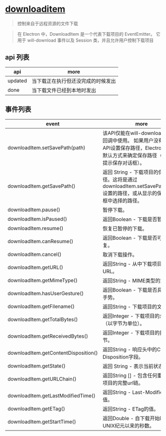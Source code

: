# [downloaditem](https://www.electronjs.cn/docs/api/download-item)

> 控制来自于远程资源的文件下载

> 在 Electron 中，DownloadItem 是一个代表下载项目的 EventEmitter。 它用于 will-download 事件以及 Session 类，并且允许用户控制下载项目

## api 列表

| api     | more                               |
| ------- | ---------------------------------- |
| updated | 当下载正在执行但还没完成的时候发出 |
| done    | 当下载文件已经到本地时发出         |

## 事件列表

| event                                | more                                                                                                                                        |
| ------------------------------------ | ------------------------------------------------------------------------------------------------------------------------------------------- |
| downloadItem.setSavePath(path)       | 该API仅能在will-download 方法的回调中使用。 如果用户没有通过API设置保存路径，Electron将使用默认方式来确定保存路径（通常会提示保存对话框）。 |
| downloadItem.getSavePath()           | 返回 String - 下载项目的保存路径。这将是通过downloadItem.setSavePath(path)设置的路径，或从显示的保存对话框中选择的路径。                    |
| downloadItem.pause()                 | 暂停下载。                                                                                                                                  |
| downloadItem.isPaused()              | 返回Boolean - 下载是否暂停。                                                                                                                |
| downloadItem.resume()                | 恢复已暂停的下载。                                                                                                                          |
| downloadItem.canResume()             | 返回Boolean - 下载是否可以恢复。                                                                                                            |
| downloadItem.cancel()                | 取消下载操作。                                                                                                                              |
| downloadItem.getURL()                | 返回String - 从中​​下载项目的源URL。                                                                                                        |
| downloadItem.getMimeType()           | 返回String - MIME类型的文件。                                                                                                               |
| downloadItem.hasUserGesture()        | 返回Boolean - 下载是否具有用户手势。                                                                                                        |
| downloadItem.getFilename()           | 返回String - 下载项目的文件名。                                                                                                             |
| downloadItem.getTotalBytes()         | 返回Integer - 下载项目的总大小（以字节为单位）。                                                                                            |
| downloadItem.getReceivedBytes()      | 返回Integer - 下载项目的接收字节。                                                                                                          |
| downloadItem.getContentDisposition() | 返回String - 响应头中的Content-Disposition字段。                                                                                            |
| downloadItem.getState()              | 返回 String - 表示当前状态                                                                                                                  |
| downloadItem.getURLChain()           | 返回String [] - 包含任何重定向的项目的完整url链。                                                                                           |
| downloadItem.getLastModifiedTime()   | 返回String - Last-Modified的值。                                                                                                            |
| downloadItem.getETag()               | 返回String - ETag的值。                                                                                                                     |
| downloadItem.getStartTime()          | 返回Double - 自下载开始时的UNIX纪元以来的秒数。                                                                                             |
